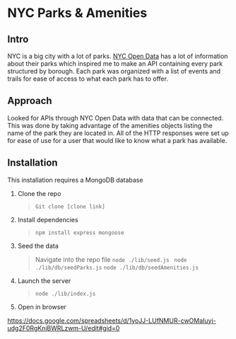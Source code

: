 # NYC Parks & Amenities

## Intro

NYC is a big city with a lot of parks. [NYC Open Data](https://opendata.cityofnewyork.us/) has a lot of information about their parks which inspired me to make an API containing every park structured by borough. Each park was organized with a list of events and trails for ease of access to what each park has to offer. 

## Approach 

Looked for APIs through NYC Open Data with data that can be connected. This was done by taking advantage of the amenities objects listing the name of the park they are located in. All of the HTTP responses were set up for ease of use for a user that would like to know what a park has available. 

## Installation 

This installation requires a MongoDB database
1. Clone the repo
    > ```Git clone [clone link] ```
2. Install dependencies
    > ```npm install express mongoose```
3. Seed the data 
    > Navigate into the repo file 
    > ```node ./lib/seed.js ```
    > ```node ./lib/db/seedParks.js```
    > ```node ./lib/db/seedAmenities.js```
4. Launch the server
    >```node ./lib/index.js```
5. Open in browser
    > 



https://docs.google.com/spreadsheets/d/1yoJJ-LUfNMUR-cwOMaIuyi-udg2F0RgKnjBWRLzwm-U/edit#gid=0
